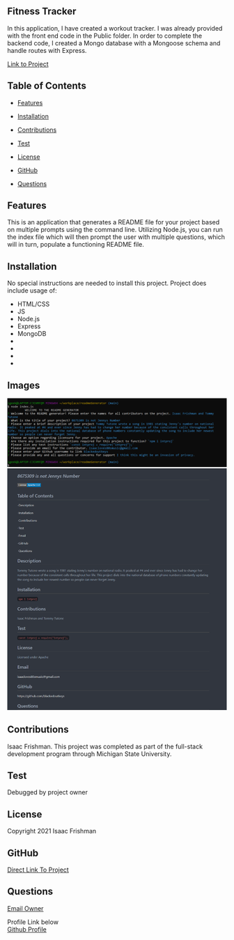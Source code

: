   ## Fitness Tracker
  
  In this application, I have created a workout tracker. I was already provided with the front end code in the Public folder. In order to complete the backend code, I created a Mongo database with a Mongoose schema and handle routes with Express.

  [Link to Project](https://fitness-tracker789.herokuapp.com/)

  
  ## Table of Contents

  * [Features](#Features) <br>

  * [Installation](#Installation) <br>

  * [Contributions](#Contributions) <br>

  * [Test](#Test) <br>

  * [License](#License) <br>

  * [GitHub](#Github) <br>

  * [Questions](#Questions) <br>

  ## Features
  This is an application that generates a README file for your project based on multiple prompts using the command line. Utilizing Node.js, you can run the index file which will then prompt the user with multiple questions, which will in turn, populate a functioning README file.

  ## Installation
  No special instructions are needed to install this project. Project does include usage of:

  * HTML/CSS
  * JS
  * Node.js
  * Express
  * MongoDB
  * 
  * 
  * 
  * 

  ## Images

  ![Image of Gitbash ](https://github.com/blackedoutkeys/readmeGenerator/blob/main/images/gitbashimage.png)
  ![Image of Same README file](https://github.com/blackedoutkeys/readmeGenerator/blob/main/images/readmeimage.png)

  ## Contributions
  Isaac Frishman. This project was completed as part of the full-stack development program through Michigan State University.

  ## Test
  Debugged by project owner

  ## License
  Copyright 2021 Isaac Frishman

  ## GitHub
  [Direct Link To Project](https://github.com/blackedoutkeys/fitnessTracker) <br>

  ## Questions 
  [Email Owner](ifrishman89@gmail.com)

  Profile Link below <br>
  [Github Profile](https://github.com/blackedoutkeys) <br>
